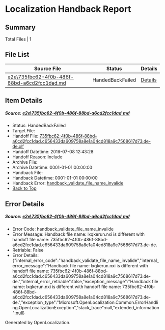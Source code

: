 # <a name='report-top'></a> Localization Handback Report

## Summary
 Total Files | 1

## File List
 Source File | Status | Details 
 ----------- | ------ | ------- 
 [e2e\735fbc62-4f0b-486f-88bd-a6cd2fcc1dad.md](https://github.com/OpenLocalizationTestOrg/oltest/blob/824c63366d9680a825dd7adfef87b9484d76aefa/e2e/735fbc62-4f0b-486f-88bd-a6cd2fcc1dad.md) | HandedBackFailed | [Details](#823bdd236b5ecfd49a44f147db11ee63c41430bb2)

## Item Details
##### <a name='823bdd236b5ecfd49a44f147db11ee63c41430bb2'></a> Source: [e2e\735fbc62-4f0b-486f-88bd-a6cd2fcc1dad.md](https://github.com/OpenLocalizationTestOrg/oltest/blob/824c63366d9680a825dd7adfef87b9484d76aefa/e2e/735fbc62-4f0b-486f-88bd-a6cd2fcc1dad.md)
* Status: HandedBackFailed
* Target File: 
* Handoff File: [735fbc62-4f0b-486f-88bd-a6cd2fcc1dad.c656433da609758a8e1a04cd818a9c7568617d73.de-de.xlf](https://github.com/OpenLocalizationTestOrg/olhandoff-e2e/blob/6a8718c0003fc5d1d232d295235c1203692e790b/ol-handoff/OpenLocalizationTestOrg/oltest-dede-fly/ci/ht/735fbc62-4f0b-486f-88bd-a6cd2fcc1dad.c656433da609758a8e1a04cd818a9c7568617d73.de-de.xlf)
* Handoff Datetime: 2016-07-08 12:43:28
* Handoff Reason: Include
* Archive File: 
* Archive Datetime: 0001-01-01 00:00:00
* Handback File: 
* Handback Datetime: 0001-01-01 00:00:00
* Handback Error: [handback_validate_file_name_invalide](#823bdd236b5ecfd49a44f147db11ee63c41430bb2handback_validate_file_name_invalide)
* [Back to Top](#report-top)


## Error Details
##### <a name='823bdd236b5ecfd49a44f147db11ee63c41430bb2handback_validate_file_name_invalide'></a> Source: [e2e\735fbc62-4f0b-486f-88bd-a6cd2fcc1dad.md](#823bdd236b5ecfd49a44f147db11ee63c41430bb2)
* Error Code: handback_validate_file_name_invalide
* Error Message: Handback file name: lxqkerun.nxi is different with handoff file name: 735fbc62-4f0b-486f-88bd-a6cd2fcc1dad.c656433da609758a8e1a04cd818a9c7568617d73.de-de.
* Retriable: False
* Error Details: {"internal_error_code":"handback_validate_file_name_invalide","internal_error_message":"Handback file name: lxqkerun.nxi is different with handoff file name: 735fbc62-4f0b-486f-88bd-a6cd2fcc1dad.c656433da609758a8e1a04cd818a9c7568617d73.de-de.","internal_error_retriable":false,"exception_message":"Handback file name: lxqkerun.nxi is different with handoff file name: 735fbc62-4f0b-486f-88bd-a6cd2fcc1dad.c656433da609758a8e1a04cd818a9c7568617d73.de-de.","exception_type":"Microsoft.OpenLocalization.Common.ErrorHandling.OpenLocalizationException","stack_trace":null,"extended_information":null}


Generated by OpenLocalization.
